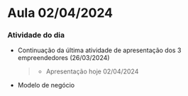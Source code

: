 # Aula 02/04/2024



### Atividade do dia

- Continuação da última atividade de apresentação dos 3 empreendedores (26/03/2024)
    > - Apresentação hoje 02/04/2024

- Modelo de negócio
